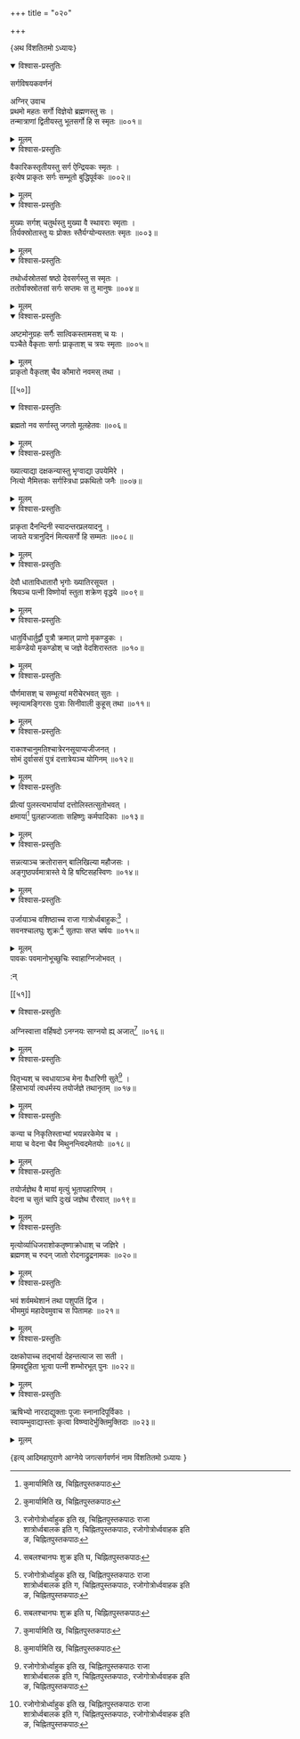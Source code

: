 +++
title = "०२०"

+++

\{अथ विंशतितमो ऽध्यायः\}


<details open><summary>विश्वास-प्रस्तुतिः</summary>

सर्गविषयकवर्णनं  
    
अग्निर् उवाच  
प्रथमो महतः सर्गो विज्ञेयो ब्रह्मणस्तु सः ।  
तन्मात्राणां द्वितीयस्तु भूतसर्गो हि स स्मृतः   ॥००१॥
</details>

<details><summary>मूलम्</summary>

सर्गविषयकवर्णनं  
    
अग्निर् उवाच  
प्रथमो महतः सर्गो विज्ञेयो ब्रह्मणस्तु सः ।  
तन्मात्राणां द्वितीयस्तु भूतसर्गो हि स स्मृतः   ॥००१॥
</details>  

<details open><summary>विश्वास-प्रस्तुतिः</summary>

वैकारिकस्तृतीयस्तु सर्ग ऐन्द्रियकः स्मृतः ।  
इत्येष प्राकृतः सर्गः सम्भूतो बुद्धिपूर्वकः   ॥००२॥
</details>

<details><summary>मूलम्</summary>

वैकारिकस्तृतीयस्तु सर्ग ऐन्द्रियकः स्मृतः ।  
इत्येष प्राकृतः सर्गः सम्भूतो बुद्धिपूर्वकः   ॥००२॥
</details>  

<details open><summary>विश्वास-प्रस्तुतिः</summary>

मुख्यः सर्गश् चतुर्थस्तु मुख्या वै स्थावराः स्मृताः   ।  
तिर्यक्स्रोतास्तु यः प्रोक्तः स्तैर्यग्योन्यस्ततः स्मृतः   ॥००३॥
</details>

<details><summary>मूलम्</summary>

मुख्यः सर्गश् चतुर्थस्तु मुख्या वै स्थावराः स्मृताः   ।  
तिर्यक्स्रोतास्तु यः प्रोक्तः स्तैर्यग्योन्यस्ततः स्मृतः   ॥००३॥
</details>  

<details open><summary>विश्वास-प्रस्तुतिः</summary>

तथोर्ध्वस्रोतसां षष्ठो देवसर्गस्तु स स्मृतः   ।  
ततोर्वाक्स्रोतसां सर्गः सप्तमः स तु मानुषः   ॥००४॥
</details>

<details><summary>मूलम्</summary>

तथोर्ध्वस्रोतसां षष्ठो देवसर्गस्तु स स्मृतः   ।  
ततोर्वाक्स्रोतसां सर्गः सप्तमः स तु मानुषः   ॥००४॥
</details>  

<details open><summary>विश्वास-प्रस्तुतिः</summary>

अष्टमोनुग्रहः सर्गैः सात्विकस्तामसश् च यः   ।  
पञ्चैते वैकृताः सर्गाः प्राकृताश् च त्रयः स्मृताः   ॥००५॥
</details>

<details><summary>मूलम्</summary>

अष्टमोनुग्रहः सर्गैः सात्विकस्तामसश् च यः   ।  
पञ्चैते वैकृताः सर्गाः प्राकृताश् च त्रयः स्मृताः   ॥००५॥
</details>  
प्राकृतो वैकृतश् चैव कौमारो नवमस् तथा ।  

[[५०]]
    

<details open><summary>विश्वास-प्रस्तुतिः</summary>

ब्रह्मतो नव सर्गास्तु जगतो मूलहेतवः ॥००६॥
</details>

<details><summary>मूलम्</summary>

ब्रह्मतो नव सर्गास्तु जगतो मूलहेतवः ॥००६॥
</details>  

<details open><summary>विश्वास-प्रस्तुतिः</summary>

ख्यात्याद्या दक्षकन्यास्तु भृग्वाद्या उपयेमिरे ।  
नित्यो नैमित्तकः सर्गस्त्रिधा प्रकथितो जनैः ॥००७॥
</details>

<details><summary>मूलम्</summary>

ख्यात्याद्या दक्षकन्यास्तु भृग्वाद्या उपयेमिरे ।  
नित्यो नैमित्तकः सर्गस्त्रिधा प्रकथितो जनैः ॥००७॥
</details>  

<details open><summary>विश्वास-प्रस्तुतिः</summary>

प्राकृता दैनन्दिनी स्यादन्तरप्रलयादनु ।  
जायते यत्रानुदिनं मित्यसर्गो हि सम्मतः ॥००८॥
</details>

<details><summary>मूलम्</summary>

प्राकृता दैनन्दिनी स्यादन्तरप्रलयादनु ।  
जायते यत्रानुदिनं मित्यसर्गो हि सम्मतः ॥००८॥
</details>  

<details open><summary>विश्वास-प्रस्तुतिः</summary>

देवौ धाताविधातारौ भृगोः ख्यातिरसूयत ।  
श्रियञ्च पत्नी विष्णोर्या स्तुता शक्रेण वृद्धये   ॥००९॥
</details>

<details><summary>मूलम्</summary>

देवौ धाताविधातारौ भृगोः ख्यातिरसूयत ।  
श्रियञ्च पत्नी विष्णोर्या स्तुता शक्रेण वृद्धये   ॥००९॥
</details>  

<details open><summary>विश्वास-प्रस्तुतिः</summary>

धातुर्विधार्तुर्द्वौ पुत्रौ क्रमात् प्राणो मृकण्डुकः   ।  
मार्कण्डेयो मृकण्डोश् च जज्ञे वेदशिरास्ततः   ॥०१०॥
</details>

<details><summary>मूलम्</summary>

धातुर्विधार्तुर्द्वौ पुत्रौ क्रमात् प्राणो मृकण्डुकः   ।  
मार्कण्डेयो मृकण्डोश् च जज्ञे वेदशिरास्ततः   ॥०१०॥
</details>  

<details open><summary>विश्वास-प्रस्तुतिः</summary>

पौर्णमासश् च सम्भूत्यां मरीचेरभवत् सुतः   ।  
स्मृत्यामङ्गिरसः पुत्राः सिनीवाली कुहूस् तथा   ॥०११॥
</details>

<details><summary>मूलम्</summary>

पौर्णमासश् च सम्भूत्यां मरीचेरभवत् सुतः   ।  
स्मृत्यामङ्गिरसः पुत्राः सिनीवाली कुहूस् तथा   ॥०११॥
</details>  

<details open><summary>विश्वास-प्रस्तुतिः</summary>

राकाश्चानुमतिश्चात्रेरनसूयाप्यजीजनत् ।  
सोमं दुर्वाससं पुत्रं दत्तात्रेयञ्च योगिनम् ॥०१२॥
</details>

<details><summary>मूलम्</summary>

राकाश्चानुमतिश्चात्रेरनसूयाप्यजीजनत् ।  
सोमं दुर्वाससं पुत्रं दत्तात्रेयञ्च योगिनम् ॥०१२॥
</details>  

<details open><summary>विश्वास-प्रस्तुतिः</summary>

प्रीत्यां पुलस्त्यभार्यायां दत्तोलिस्तत्सुतोभवत् ।  
क्षमायां[^१] पुलहाज्जाताः सहिष्णुः कर्मपादिकाः   ॥०१३॥
</details>

<details><summary>मूलम्</summary>

प्रीत्यां पुलस्त्यभार्यायां दत्तोलिस्तत्सुतोभवत् ।  
क्षमायां[^१] पुलहाज्जाताः सहिष्णुः कर्मपादिकाः   ॥०१३॥
</details>  

<details open><summary>विश्वास-प्रस्तुतिः</summary>

सन्नत्याञ्च क्रतोरासन् बालिखिल्या महौजसः ।  
अङ्गुष्ठपर्वमात्रास्ते ये हि षष्टिसहस्विणः   ॥०१४॥
</details>

<details><summary>मूलम्</summary>

सन्नत्याञ्च क्रतोरासन् बालिखिल्या महौजसः ।  
अङ्गुष्ठपर्वमात्रास्ते ये हि षष्टिसहस्विणः   ॥०१४॥
</details>  

<details open><summary>विश्वास-प्रस्तुतिः</summary>

उर्जायाञ्च वशिष्ठाच्च राजा गात्रोर्ध्वबाहुकः[^२]   ।  
सवनश्चालघुः शुक्रः[^३] सुतपाः सप्त चर्षयः   ॥०१५॥
</details>

<details><summary>मूलम्</summary>

उर्जायाञ्च वशिष्ठाच्च राजा गात्रोर्ध्वबाहुकः[^२]   ।  
सवनश्चालघुः शुक्रः[^३] सुतपाः सप्त चर्षयः   ॥०१५॥
</details>  
पावकः पवमानोभूच्छुचिः स्वाहाग्निजोभवत् ।  
    
:न्  
    
[^१]: कुमार्यामिति ख, चिह्नितपुस्तकपाठः  
    
[^२]: रजोगोत्रोर्ध्वाहुक इति ख, चिह्नितपुस्तकपाठः राजा  
शात्रोर्ध्वबालक इति ग, चिह्नितपुस्तकपाठः, रजोगोत्रोर्ध्ववाहक इति  
ङ, चिह्नितपुस्तकपाठः  
    
[^३]: सबलश्चानघः शुक्र इति घ, चिह्नितपुस्तकपाठः  

[[५१]]
    

<details open><summary>विश्वास-प्रस्तुतिः</summary>

अग्निस्वात्ता वर्हिषदो ऽनग्नयः साग्नयो ह्य् अजात्[^१] ॥०१६॥
</details>

<details><summary>मूलम्</summary>

अग्निस्वात्ता वर्हिषदो ऽनग्नयः साग्नयो ह्य् अजात्[^१] ॥०१६॥
</details>  

<details open><summary>विश्वास-प्रस्तुतिः</summary>

पितृभ्यश् च स्वधायाञ्च मेना वैधारिणी सुते[^२]   ।  
हिंसाभार्या त्वधर्मस्य तयोर्जज्ञे तथानृतम् ॥०१७॥
</details>

<details><summary>मूलम्</summary>

पितृभ्यश् च स्वधायाञ्च मेना वैधारिणी सुते[^२]   ।  
हिंसाभार्या त्वधर्मस्य तयोर्जज्ञे तथानृतम् ॥०१७॥
</details>  

<details open><summary>विश्वास-प्रस्तुतिः</summary>

कन्या च निकृतिस्ताभ्यां भयन्नरकेमेव च ।  
माया च वेदना चैव मिथुनन्त्विदमेतयोः ॥०१८॥
</details>

<details><summary>मूलम्</summary>

कन्या च निकृतिस्ताभ्यां भयन्नरकेमेव च ।  
माया च वेदना चैव मिथुनन्त्विदमेतयोः ॥०१८॥
</details>  

<details open><summary>विश्वास-प्रस्तुतिः</summary>

तयोर्जज्ञेथ वै मायां मृत्युं भूतापहारिणम्   ।  
वेदना च सुतं चापि दुःखं जज्ञेथ रौरवात् ॥०१९॥
</details>

<details><summary>मूलम्</summary>

तयोर्जज्ञेथ वै मायां मृत्युं भूतापहारिणम्   ।  
वेदना च सुतं चापि दुःखं जज्ञेथ रौरवात् ॥०१९॥
</details>  

<details open><summary>विश्वास-प्रस्तुतिः</summary>

मृत्योर्व्याधिजराशोकतृष्णाक्रोधाश् च जज्ञिरे   ।  
ब्रह्मणश् च रुदन् जातो रोदनाद्रुद्रनामकः ॥०२०॥
</details>

<details><summary>मूलम्</summary>

मृत्योर्व्याधिजराशोकतृष्णाक्रोधाश् च जज्ञिरे   ।  
ब्रह्मणश् च रुदन् जातो रोदनाद्रुद्रनामकः ॥०२०॥
</details>  

<details open><summary>विश्वास-प्रस्तुतिः</summary>

भवं शर्वमथेशानं तथा पशुपतिं द्विज ।  
भीममुग्रं महादेवमुवाच स पितामहः ॥०२१॥
</details>

<details><summary>मूलम्</summary>

भवं शर्वमथेशानं तथा पशुपतिं द्विज ।  
भीममुग्रं महादेवमुवाच स पितामहः ॥०२१॥
</details>  

<details open><summary>विश्वास-प्रस्तुतिः</summary>

दक्षकोपाच्च तद्भार्या देहन्तत्याज सा सती ।  
हिमवद्दुहिता भूत्वा पत्नी शम्भोरभूत् पुनः ॥०२२॥
</details>

<details><summary>मूलम्</summary>

दक्षकोपाच्च तद्भार्या देहन्तत्याज सा सती ।  
हिमवद्दुहिता भूत्वा पत्नी शम्भोरभूत् पुनः ॥०२२॥
</details>  

<details open><summary>विश्वास-प्रस्तुतिः</summary>

ऋषिभ्यो नारदाद्युक्ताः पूजाः स्नानादिपूर्विकाः   ।  
स्वायम्भुवाद्यास्ताः कृत्वा विष्ण्वादेर्भुक्तिमुक्तिदाः   ॥०२३॥
</details>

<details><summary>मूलम्</summary>

ऋषिभ्यो नारदाद्युक्ताः पूजाः स्नानादिपूर्विकाः   ।  
स्वायम्भुवाद्यास्ताः कृत्वा विष्ण्वादेर्भुक्तिमुक्तिदाः   ॥०२३॥
</details>

\{इत्य् आदिमहापुराणे आग्नेये जगत्सर्गवर्णनं नाम विंशतितमो ऽध्यायः  }
    